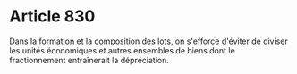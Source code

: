 # Article 830

Dans la formation et la composition des lots, on s'efforce d'éviter de diviser les unités économiques et autres ensembles de biens dont le fractionnement entraînerait la dépréciation.